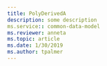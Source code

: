 ```yaml
---
title: PolyDerivedA
description: some description
ms.service:: common-data-model
ms.reviewer: anneta
ms.topic: article
ms.date: 1/30/2019
ms.author: tpalmer
---
```

